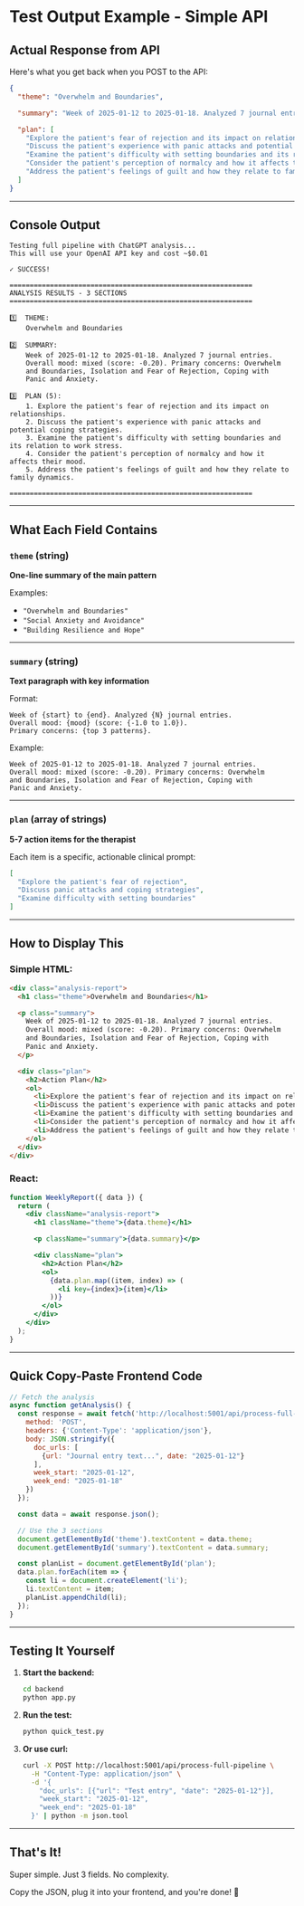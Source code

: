 # Test Output Example - Simple API

## Actual Response from API

Here's what you get back when you POST to the API:

```json
{
  "theme": "Overwhelm and Boundaries",

  "summary": "Week of 2025-01-12 to 2025-01-18. Analyzed 7 journal entries. Overall mood: mixed (score: -0.20). Primary concerns: Overwhelm and Boundaries, Isolation and Fear of Rejection, Coping with Panic and Anxiety.",

  "plan": [
    "Explore the patient's fear of rejection and its impact on relationships.",
    "Discuss the patient's experience with panic attacks and potential coping strategies.",
    "Examine the patient's difficulty with setting boundaries and its relation to work stress.",
    "Consider the patient's perception of normalcy and how it affects their mood.",
    "Address the patient's feelings of guilt and how they relate to family dynamics."
  ]
}
```

---

## Console Output

```
Testing full pipeline with ChatGPT analysis...
This will use your OpenAI API key and cost ~$0.01

✓ SUCCESS!

============================================================
ANALYSIS RESULTS - 3 SECTIONS
============================================================

1️⃣  THEME:
    Overwhelm and Boundaries

2️⃣  SUMMARY:
    Week of 2025-01-12 to 2025-01-18. Analyzed 7 journal entries.
    Overall mood: mixed (score: -0.20). Primary concerns: Overwhelm
    and Boundaries, Isolation and Fear of Rejection, Coping with
    Panic and Anxiety.

3️⃣  PLAN (5):
    1. Explore the patient's fear of rejection and its impact on relationships.
    2. Discuss the patient's experience with panic attacks and potential coping strategies.
    3. Examine the patient's difficulty with setting boundaries and its relation to work stress.
    4. Consider the patient's perception of normalcy and how it affects their mood.
    5. Address the patient's feelings of guilt and how they relate to family dynamics.

============================================================
```

---

## What Each Field Contains

### `theme` (string)
**One-line summary of the main pattern**

Examples:
- `"Overwhelm and Boundaries"`
- `"Social Anxiety and Avoidance"`
- `"Building Resilience and Hope"`

---

### `summary` (string)
**Text paragraph with key information**

Format:
```
Week of {start} to {end}. Analyzed {N} journal entries.
Overall mood: {mood} (score: {-1.0 to 1.0}).
Primary concerns: {top 3 patterns}.
```

Example:
```
Week of 2025-01-12 to 2025-01-18. Analyzed 7 journal entries.
Overall mood: mixed (score: -0.20). Primary concerns: Overwhelm
and Boundaries, Isolation and Fear of Rejection, Coping with
Panic and Anxiety.
```

---

### `plan` (array of strings)
**5-7 action items for the therapist**

Each item is a specific, actionable clinical prompt:
```json
[
  "Explore the patient's fear of rejection",
  "Discuss panic attacks and coping strategies",
  "Examine difficulty with setting boundaries"
]
```

---

## How to Display This

### Simple HTML:
```html
<div class="analysis-report">
  <h1 class="theme">Overwhelm and Boundaries</h1>

  <p class="summary">
    Week of 2025-01-12 to 2025-01-18. Analyzed 7 journal entries.
    Overall mood: mixed (score: -0.20). Primary concerns: Overwhelm
    and Boundaries, Isolation and Fear of Rejection, Coping with
    Panic and Anxiety.
  </p>

  <div class="plan">
    <h2>Action Plan</h2>
    <ol>
      <li>Explore the patient's fear of rejection and its impact on relationships.</li>
      <li>Discuss the patient's experience with panic attacks and potential coping strategies.</li>
      <li>Examine the patient's difficulty with setting boundaries and its relation to work stress.</li>
      <li>Consider the patient's perception of normalcy and how it affects their mood.</li>
      <li>Address the patient's feelings of guilt and how they relate to family dynamics.</li>
    </ol>
  </div>
</div>
```

### React:
```jsx
function WeeklyReport({ data }) {
  return (
    <div className="analysis-report">
      <h1 className="theme">{data.theme}</h1>

      <p className="summary">{data.summary}</p>

      <div className="plan">
        <h2>Action Plan</h2>
        <ol>
          {data.plan.map((item, index) => (
            <li key={index}>{item}</li>
          ))}
        </ol>
      </div>
    </div>
  );
}
```

---

## Quick Copy-Paste Frontend Code

```javascript
// Fetch the analysis
async function getAnalysis() {
  const response = await fetch('http://localhost:5001/api/process-full-pipeline', {
    method: 'POST',
    headers: {'Content-Type': 'application/json'},
    body: JSON.stringify({
      doc_urls: [
        {url: "Journal entry text...", date: "2025-01-12"}
      ],
      week_start: "2025-01-12",
      week_end: "2025-01-18"
    })
  });

  const data = await response.json();

  // Use the 3 sections
  document.getElementById('theme').textContent = data.theme;
  document.getElementById('summary').textContent = data.summary;

  const planList = document.getElementById('plan');
  data.plan.forEach(item => {
    const li = document.createElement('li');
    li.textContent = item;
    planList.appendChild(li);
  });
}
```

---

## Testing It Yourself

1. **Start the backend:**
   ```bash
   cd backend
   python app.py
   ```

2. **Run the test:**
   ```bash
   python quick_test.py
   ```

3. **Or use curl:**
   ```bash
   curl -X POST http://localhost:5001/api/process-full-pipeline \
     -H "Content-Type: application/json" \
     -d '{
       "doc_urls": [{"url": "Test entry", "date": "2025-01-12"}],
       "week_start": "2025-01-12",
       "week_end": "2025-01-18"
     }' | python -m json.tool
   ```

---

## That's It!

Super simple. Just 3 fields. No complexity.

Copy the JSON, plug it into your frontend, and you're done! 🎉

